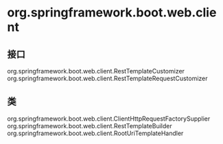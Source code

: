 # org.springframework.boot.web.client

## 接口

org.springframework.boot.web.client.RestTemplateCustomizer
org.springframework.boot.web.client.RestTemplateRequestCustomizer<T extends ClientHttpRequest>

## 类

org.springframework.boot.web.client.ClientHttpRequestFactorySupplier
org.springframework.boot.web.client.RestTemplateBuilder
org.springframework.boot.web.client.RootUriTemplateHandler




